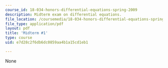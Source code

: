 ```yaml
---
course_id: 18-034-honors-differential-equations-spring-2009
description: Midterm exam on differential equations.
file_location: /coursemedia/18-034-honors-differential-equations-spring-2009/e7d28c2f6db6dc0859aa4b1a15cd1eb1_MIT18_034s09_exam01_midterm01.pdf
file_type: application/pdf
layout: pdf
title: 'Midterm #1'
type: course
uid: e7d28c2f6db6dc0859aa4b1a15cd1eb1

---
```

None